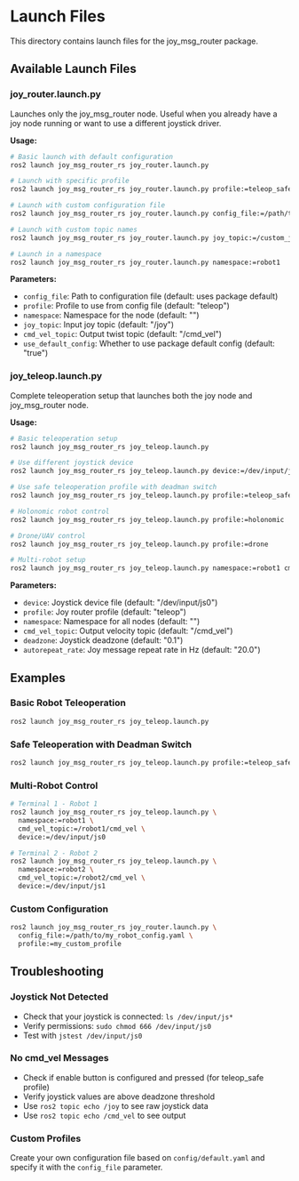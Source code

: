 # Launch Files

This directory contains launch files for the joy_msg_router package.

## Available Launch Files

### joy_router.launch.py
Launches only the joy_msg_router node. Useful when you already have a joy node running or want to use a different joystick driver.

**Usage:**
```bash
# Basic launch with default configuration
ros2 launch joy_msg_router_rs joy_router.launch.py

# Launch with specific profile
ros2 launch joy_msg_router_rs joy_router.launch.py profile:=teleop_safe

# Launch with custom configuration file
ros2 launch joy_msg_router_rs joy_router.launch.py config_file:=/path/to/config.yaml

# Launch with custom topic names
ros2 launch joy_msg_router_rs joy_router.launch.py joy_topic:=/custom_joy cmd_vel_topic:=/robot/cmd_vel

# Launch in a namespace
ros2 launch joy_msg_router_rs joy_router.launch.py namespace:=robot1
```

**Parameters:**
- `config_file`: Path to configuration file (default: uses package default)
- `profile`: Profile to use from config file (default: "teleop")
- `namespace`: Namespace for the node (default: "")
- `joy_topic`: Input joy topic (default: "/joy")
- `cmd_vel_topic`: Output twist topic (default: "/cmd_vel")
- `use_default_config`: Whether to use package default config (default: "true")

### joy_teleop.launch.py
Complete teleoperation setup that launches both the joy node and joy_msg_router node.

**Usage:**
```bash
# Basic teleoperation setup
ros2 launch joy_msg_router_rs joy_teleop.launch.py

# Use different joystick device
ros2 launch joy_msg_router_rs joy_teleop.launch.py device:=/dev/input/js1

# Use safe teleoperation profile with deadman switch
ros2 launch joy_msg_router_rs joy_teleop.launch.py profile:=teleop_safe

# Holonomic robot control
ros2 launch joy_msg_router_rs joy_teleop.launch.py profile:=holonomic

# Drone/UAV control
ros2 launch joy_msg_router_rs joy_teleop.launch.py profile:=drone

# Multi-robot setup
ros2 launch joy_msg_router_rs joy_teleop.launch.py namespace:=robot1 cmd_vel_topic:=/robot1/cmd_vel
```

**Parameters:**
- `device`: Joystick device file (default: "/dev/input/js0")
- `profile`: Joy router profile (default: "teleop")
- `namespace`: Namespace for all nodes (default: "")
- `cmd_vel_topic`: Output velocity topic (default: "/cmd_vel")
- `deadzone`: Joystick deadzone (default: "0.1")
- `autorepeat_rate`: Joy message repeat rate in Hz (default: "20.0")

## Examples

### Basic Robot Teleoperation
```bash
ros2 launch joy_msg_router_rs joy_teleop.launch.py
```

### Safe Teleoperation with Deadman Switch
```bash
ros2 launch joy_msg_router_rs joy_teleop.launch.py profile:=teleop_safe
```

### Multi-Robot Control
```bash
# Terminal 1 - Robot 1
ros2 launch joy_msg_router_rs joy_teleop.launch.py \
  namespace:=robot1 \
  cmd_vel_topic:=/robot1/cmd_vel \
  device:=/dev/input/js0

# Terminal 2 - Robot 2  
ros2 launch joy_msg_router_rs joy_teleop.launch.py \
  namespace:=robot2 \
  cmd_vel_topic:=/robot2/cmd_vel \
  device:=/dev/input/js1
```

### Custom Configuration
```bash
ros2 launch joy_msg_router_rs joy_router.launch.py \
  config_file:=/path/to/my_robot_config.yaml \
  profile:=my_custom_profile
```

## Troubleshooting

### Joystick Not Detected
- Check that your joystick is connected: `ls /dev/input/js*`
- Verify permissions: `sudo chmod 666 /dev/input/js0`
- Test with `jstest /dev/input/js0`

### No cmd_vel Messages
- Check if enable button is configured and pressed (for teleop_safe profile)
- Verify joystick values are above deadzone threshold
- Use `ros2 topic echo /joy` to see raw joystick data
- Use `ros2 topic echo /cmd_vel` to see output

### Custom Profiles
Create your own configuration file based on `config/default.yaml` and specify it with the `config_file` parameter.